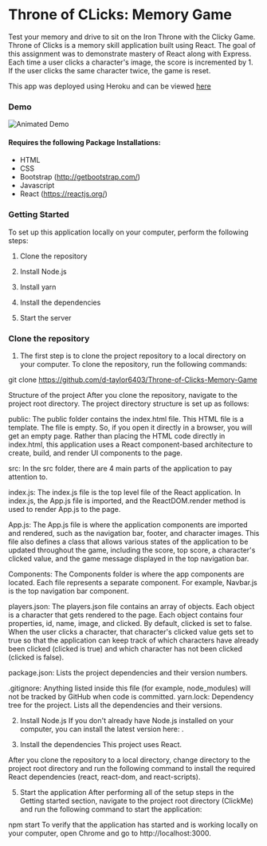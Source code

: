 # Throne of CLicks: Memory Game

Test your memory and drive to sit  on the Iron Throne with the Clicky Game. Throne of Clicks is a memory skill application built using React. The goal of this assignment was to demonstrate mastery of React along with Express. Each time a user clicks a character's image, the score is incremented by 1. If the user clicks the same character twice, the game is reset.

This app was deployed using Heroku and can be viewed [here](https://throneofclicks.herokuapp.com/)

### Demo

![Animated Demo](https://github.com/d-taylor6403/Throne-of-Clicks-Memory-Game/blob/master/public/Throne%20of%20Clicks_%20Memory%20Game.gif)

#### Requires the following Package Installations:
* HTML
* CSS
* Bootstrap (http://getbootstrap.com/)
* Javascript
* React (https://reactjs.org/)

### Getting Started

To set up this application locally on your computer, perform the following steps:

1. Clone the repository

2. Install Node.js

3. Install yarn

4. Install the dependencies

5. Start the server

### Clone the repository
1. The first step is to clone the project repository to a local directory on your computer. To clone the repository, run the following commands:

  git clone https://github.com/d-taylor6403/Throne-of-Clicks-Memory-Game
  
Structure of the project
After you clone the repository, navigate to the project root directory. 
The project directory structure is set up as follows:

public: The public folder contains the index.html file. This HTML file is a template. The file is empty. So, if you open it directly in a browser, you will get an empty page. Rather than placing the HTML code directly in index.html, this application uses a React component-based architecture to create, build, and render UI components to the page.

src: In the src folder, there are 4 main parts of the application to pay attention to.

index.js: The index.js file is the top level file of the React application. In index.js, the App.js file is imported, and the ReactDOM.render method is used to render App.js to the page.

App.js: The App.js file is where the application components are imported and rendered, such as the navigation bar, footer, and character images. This file also defines a class that allows various states of the application to be updated throughout the game, including the score, top score, a character's clicked value, and the game message displayed in the top navigation bar.

Components: The Components folder is where the app components are located. Each file represents a separate component. For example, Navbar.js is the top navigation bar component.

players.json: The players.json file contains an array of objects. Each object is a character that gets rendered to the page. Each object contains four properties, id, name, image, and clicked. By default, clicked is set to false. When the user clicks a character, that character's clicked value gets set to true so that the application can keep track of which characters have already been clicked (clicked is true) and which character has not been clicked (clicked is false).

package.json: Lists the project dependencies and their version numbers.

.gitignore: Anything listed inside this file (for example, node_modules) will not be tracked by GitHub when code is committed.
yarn.lock: Dependency tree for the project. Lists all the dependencies and their versions.

2. Install Node.js
If you don't already have Node.js installed on your computer, you can install the latest version here: .

4. Install the dependencies
This project uses React.

After you clone the repository to a local directory, change directory to the project root directory and run the following command to install the required React dependencies (react, react-dom, and react-scripts).

5. Start the application
After performing all of the setup steps in the Getting started section, navigate to the project root directory (ClickMe) and run the following command to start the application:

npm start
To verify that the application has started and is working locally on your computer, open Chrome and go to http://localhost:3000.